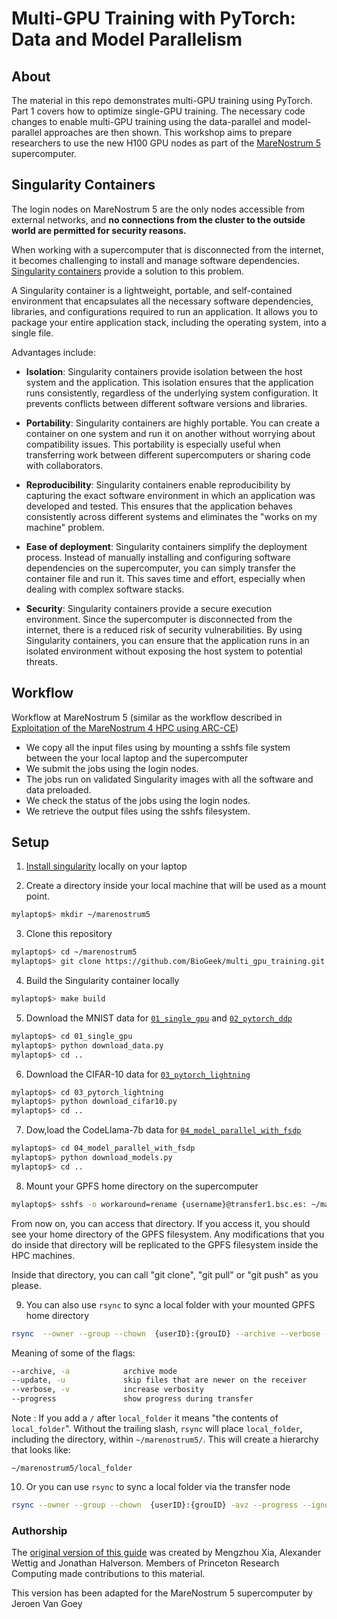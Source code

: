# Multi-GPU Training with PyTorch: Data and Model Parallelism

## About
The material in this repo demonstrates multi-GPU training using PyTorch. Part 1 covers how to optimize single-GPU training. The necessary code changes to enable multi-GPU training using the data-parallel and model-parallel approaches are then shown. This workshop aims to prepare researchers to use the new H100 GPU nodes as part of the [MareNostrum 5](https://www.bsc.es/supportkc/docs/MareNostrum5/intro/) supercomputer.

## Singularity Containers

The login nodes on MareNostrum 5 are the only nodes accessible from external networks, and **no connections from the cluster to the outside world are permitted for security reasons.**

When working with a supercomputer that is disconnected from the internet, it becomes challenging to install and manage software dependencies. [Singularity containers](https://docs.sylabs.io/guides/3.5/user-guide/index.html) provide a solution to this problem.

A Singularity container is a lightweight, portable, and self-contained environment that encapsulates all the necessary software dependencies, libraries, and configurations required to run an application. It allows you to package your entire application stack, including the operating system, into a single file.

Advantages include:

 * **Isolation**: Singularity containers provide isolation between the host system and the application. This isolation ensures that the application runs consistently, regardless of the underlying system configuration. It prevents conflicts between different software versions and libraries.

 * **Portability**: Singularity containers are highly portable. You can create a container on one system and run it on another without worrying about compatibility issues. This portability is especially useful when transferring work between different supercomputers or sharing code with collaborators.

* **Reproducibility**: Singularity containers enable reproducibility by capturing the exact software environment in which an application was developed and tested. This ensures that the application behaves consistently across different systems and eliminates the "works on my machine" problem.

* **Ease of deployment**: Singularity containers simplify the deployment process. Instead of manually installing and configuring software dependencies on the supercomputer, you can simply transfer the container file and run it. This saves time and effort, especially when dealing with complex software stacks.

* **Security**: Singularity containers provide a secure execution environment. Since the supercomputer is disconnected from the internet, there is a reduced risk of security vulnerabilities. By using Singularity containers, you can ensure that the application runs in an isolated environment without exposing the host system to potential threats.

## Workflow

Workflow at MareNostrum 5 (similar as the workflow described in [Exploitation of the MareNostrum 4 HPC using ARC-CE](https://www.epj-conferences.org/articles/epjconf/abs/2021/05/epjconf_chep2021_02021/epjconf_chep2021_02021.html))

 * We copy all the input files using by mounting a sshfs file system between the your local laptop and the supercomputer
 * We submit the jobs using the login nodes.
 * The jobs run on validated Singularity images with all the software and data preloaded.
 * We check the status of the jobs using the login nodes.
 * We retrieve the output files using the sshfs filesystem.

## Setup

 1. [Install singularity](https://docs.sylabs.io/guides/3.5/user-guide/quick_start.html#quick-installation-steps) locally on your laptop 


 2. Create a directory inside your local machine that will be used as a mount point.

```bash
mylaptop$> mkdir ~/marenostrum5
```

 3. Clone this repository

```bash
mylaptop$> cd ~/marenostrum5
mylaptop$> git clone https://github.com/BioGeek/multi_gpu_training.git
```

 4. Build the Singularity container locally

```bash
mylaptop$> make build
```

  5. Download the MNIST data for [`01_single_gpu`](./01_single_gpu/) and [`02_pytorch_ddp`](./02_pytorch_ddp/)

```bash
mylaptop$> cd 01_single_gpu
mylaptop$> python download_data.py
mylaptop$> cd ..
```

 6. Download the CIFAR-10 data for [`03_pytorch_lightning`](./03_pytorch_lightning/)

```bash
mylaptop$> cd 03_pytorch_lightning
mylaptop$> python download_cifar10.py
mylaptop$> cd ..
```

 7. Dow,load the CodeLlama-7b data for [`04_model_parallel_with_fsdp`](./04_model_parallel_with_fsdp/)


```bash
mylaptop$> cd 04_model_parallel_with_fsdp
mylaptop$> python download_models.py
mylaptop$> cd ..
```

 8. Mount your GPFS home directory on the supercomputer 


```bash
mylaptop$> sshfs -o workaround=rename {username}@transfer1.bsc.es: ~/marenostrum5
```

From now on, you can access that directory. If you access it, you should see your home directory of the GPFS filesystem. Any modifications that you do inside that directory will be replicated to the GPFS filesystem inside the HPC machines.

Inside that directory, you can call "git clone", "git pull" or "git push" as you please.


 9. You can also use `rsync` to sync a local folder with your mounted GPFS home directory

 ```bash
 rsync  --owner --group --chown  {userID}:{grouID} --archive --verbose --update --progress --delete local_folder/ ~/marenostrum5/
 ```

Meaning of some of the flags:

```bash
--archive, -a            archive mode 
--update, -u             skip files that are newer on the receiver
--verbose, -v            increase verbosity
--progress               show progress during transfer
```

Note : If you add a `/` after `local_folder` it means "the contents of `local_folder`".  Without the trailing slash, `rsync` will place `local_folder`, including the directory, within `~/marenostrum5/`. This will create a hierarchy that looks like:

`~/marenostrum5/local_folder`

 10. Or you can use `rsync` to sync a local folder via the transfer node

 ```bash
rsync --owner --group --chown  {userID}:{grouID} -avz --progress --ignore-existing multi_gpu_training {username}@transfer1.bsc.es:"~/"
```



### Authorship

The [original version of this guide](https://github.com/PrincetonUniversity/multi_gpu_training) was created by Mengzhou Xia, Alexander Wettig and Jonathan Halverson. Members of Princeton Research Computing made contributions to this material.

This version has been adapted for the MareNostrum 5 supercomputer by Jeroen Van Goey
